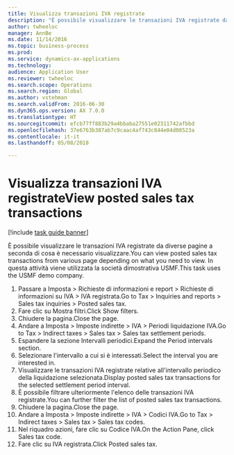 ```yaml
--- 
title: Visualizza transazioni IVA registrate
description: "È possibile visualizzare le transazioni IVA registrate da diverse pagine a seconda di cosa è necessario visualizzare."
author: twheeloc
manager: AnnBe
ms.date: 11/14/2016
ms.topic: business-process
ms.prod: 
ms.service: dynamics-ax-applications
ms.technology: 
audience: Application User
ms.reviewer: twheeloc
ms.search.scope: Operations
ms.search.region: Global
ms.author: vstehman
ms.search.validFrom: 2016-06-30
ms.dyn365.ops.version: AX 7.0.0
ms.translationtype: HT
ms.sourcegitcommit: efcb77ff883b29a4bbaba27551e02311742afbbd
ms.openlocfilehash: 37e6763b387ab7c9caac4af743c844e04d08523a
ms.contentlocale: it-it
ms.lasthandoff: 05/08/2018

---
```

# <a name="view-posted-sales-tax-transactions"></a><span data-ttu-id="8af4d-103">Visualizza transazioni IVA registrate</span><span class="sxs-lookup"><span data-stu-id="8af4d-103">View posted sales tax transactions</span></span>

[!include [task guide banner](../../includes/task-guide-banner.md)]

<span data-ttu-id="8af4d-104">È possibile visualizzare le transazioni IVA registrate da diverse pagine a seconda di cosa è necessario visualizzare.</span><span class="sxs-lookup"><span data-stu-id="8af4d-104">You can view posted sales tax transactions from various page depending on what you need to view.</span></span> <span data-ttu-id="8af4d-105">In questa attività viene utilizzata la società dimostrativa USMF.</span><span class="sxs-lookup"><span data-stu-id="8af4d-105">This task uses the USMF demo company.</span></span>

1. <span data-ttu-id="8af4d-106">Passare a Imposta > Richieste di informazioni e report > Richieste di informazioni su IVA > IVA registrata.</span><span class="sxs-lookup"><span data-stu-id="8af4d-106">Go to Tax > Inquiries and reports > Sales tax inquiries > Posted sales tax.</span></span>
2. <span data-ttu-id="8af4d-107">Fare clic su Mostra filtri.</span><span class="sxs-lookup"><span data-stu-id="8af4d-107">Click Show filters.</span></span>
3. <span data-ttu-id="8af4d-108">Chiudere la pagina.</span><span class="sxs-lookup"><span data-stu-id="8af4d-108">Close the page.</span></span>
4. <span data-ttu-id="8af4d-109">Andare a Imposta > Imposte indirette > IVA > Periodi liquidazione IVA.</span><span class="sxs-lookup"><span data-stu-id="8af4d-109">Go to Tax > Indirect taxes > Sales tax > Sales tax settlement periods.</span></span>
5. <span data-ttu-id="8af4d-110">Espandere la sezione Intervalli periodici.</span><span class="sxs-lookup"><span data-stu-id="8af4d-110">Expand the Period intervals section.</span></span>
6. <span data-ttu-id="8af4d-111">Selezionare l'intervallo a cui si è interessati.</span><span class="sxs-lookup"><span data-stu-id="8af4d-111">Select the interval you are interested in.</span></span>
7. <span data-ttu-id="8af4d-112">Visualizzare le transazioni IVA registrate relative all'intervallo periodico della liquidazione selezionata.</span><span class="sxs-lookup"><span data-stu-id="8af4d-112">Display posted sales tax transactions for the selected settlement period interval.</span></span>
8. <span data-ttu-id="8af4d-113">È possibile filtrare ulteriormente l'elenco delle transazioni IVA registrate.</span><span class="sxs-lookup"><span data-stu-id="8af4d-113">You can further filter the list of posted sales tax transactions.</span></span>
9. <span data-ttu-id="8af4d-114">Chiudere la pagina.</span><span class="sxs-lookup"><span data-stu-id="8af4d-114">Close the page.</span></span>
10. <span data-ttu-id="8af4d-115">Andare a Imposta > Imposte indirette > IVA > Codici IVA.</span><span class="sxs-lookup"><span data-stu-id="8af4d-115">Go to Tax > Indirect taxes > Sales tax > Sales tax codes.</span></span>
11. <span data-ttu-id="8af4d-116">Nel riquadro azioni, fare clic su Codice IVA.</span><span class="sxs-lookup"><span data-stu-id="8af4d-116">On the Action Pane, click Sales tax code.</span></span>
12. <span data-ttu-id="8af4d-117">Fare clic su IVA registrata.</span><span class="sxs-lookup"><span data-stu-id="8af4d-117">Click Posted sales tax.</span></span>


